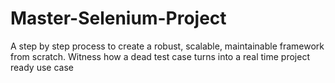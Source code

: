 # Master-Selenium-Project
A step by step process to create a robust, scalable, maintainable framework from scratch. Witness how a dead test case turns into a real time project ready use case
